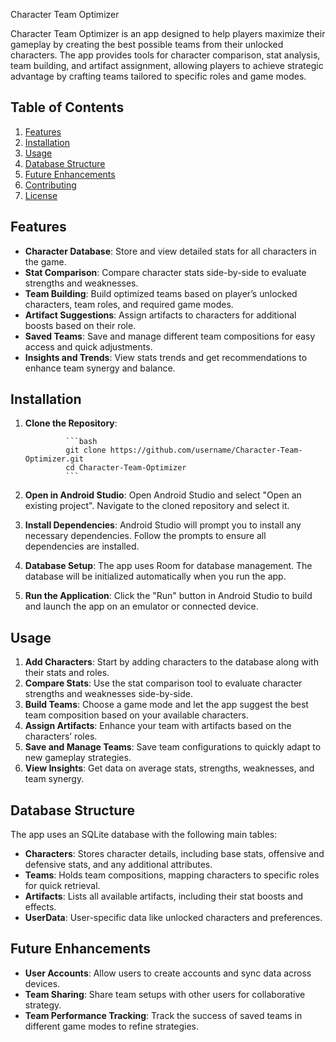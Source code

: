 Character Team Optimizer

Character Team Optimizer is an app designed to help players maximize their gameplay by creating the best possible teams from their unlocked characters. The app provides tools for character comparison, stat analysis, team building, and artifact assignment, allowing players to achieve strategic advantage by crafting teams tailored to specific roles and game modes.

## Table of Contents

1. [Features](#features)
2. [Installation](#installation)
3. [Usage](#usage)
4. [Database Structure](#database-structure)
5. [Future Enhancements](#future-enhancements)
6. [Contributing](#contributing)
7. [License](#license)

## Features

- **Character Database**: Store and view detailed stats for all characters in the game.
- **Stat Comparison**: Compare character stats side-by-side to evaluate strengths and weaknesses.
- **Team Building**: Build optimized teams based on player’s unlocked characters, team roles, and required game modes.
- **Artifact Suggestions**: Assign artifacts to characters for additional boosts based on their role.
- **Saved Teams**: Save and manage different team compositions for easy access and quick adjustments.
- **Insights and Trends**: View stats trends and get recommendations to enhance team synergy and balance.

## Installation

1. **Clone the Repository**:

				```bash
				git clone https://github.com/username/Character-Team-Optimizer.git
				cd Character-Team-Optimizer
				```

2. **Open in Android Studio**:
				Open Android Studio and select "Open an existing project". Navigate to the cloned repository and select it.

3. **Install Dependencies**:
				Android Studio will prompt you to install any necessary dependencies. Follow the prompts to ensure all dependencies are installed.

4. **Database Setup**:
				The app uses Room for database management. The database will be initialized automatically when you run the app.

5. **Run the Application**:
				Click the "Run" button in Android Studio to build and launch the app on an emulator or connected device.

## Usage

1. **Add Characters**: Start by adding characters to the database along with their stats and roles.
2. **Compare Stats**: Use the stat comparison tool to evaluate character strengths and weaknesses side-by-side.
3. **Build Teams**: Choose a game mode and let the app suggest the best team composition based on your available characters.
4. **Assign Artifacts**: Enhance your team with artifacts based on the characters’ roles.
5. **Save and Manage Teams**: Save team configurations to quickly adapt to new gameplay strategies.
6. **View Insights**: Get data on average stats, strengths, weaknesses, and team synergy.

## Database Structure

The app uses an SQLite database with the following main tables:

- **Characters**: Stores character details, including base stats, offensive and defensive stats, and any additional attributes.
- **Teams**: Holds team compositions, mapping characters to specific roles for quick retrieval.
- **Artifacts**: Lists all available artifacts, including their stat boosts and effects.
- **UserData**: User-specific data like unlocked characters and preferences.

## Future Enhancements

- **User Accounts**: Allow users to create accounts and sync data across devices.
- **Team Sharing**: Share team setups with other users for collaborative strategy.
- **Team Performance Tracking**: Track the success of saved teams in different game modes to refine strategies.
